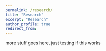 ```yaml
---
permalink: /research/
title: "Research"
excerpt: "Research"
author_profile: true
redirect_from: 
---
```


more stuff goes here, just testing if this works
